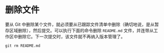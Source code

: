 # 删除文件

要从 Git 中删除某个文件，就必须要从已跟踪文件清单中删除（确切地说，是从暂存区域删除），然后提交。可以执行下面的命令删除 `README.md` 文件，并连带从工作区中删除它。下一次提交时，该文件就不再纳入版本管理了。

```shell
git rm README.md
```

